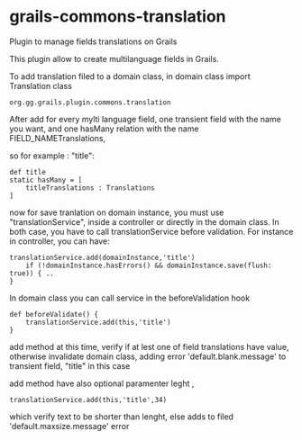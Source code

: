 grails-commons-translation
==========================

Plugin to manage fields translations on Grails

This plugin allow to create multilanguage fields in Grails.

To add translation filed to a domain class, in domain class import Translation class

    org.gg.grails.plugin.commons.translation
  
After add for every mylti language field,
one transient field with the name you want, and one hasMany relation
with the name FIELD_NAMETranslations,

so for example :  "title":

    def title
    static hasMany = [
        titleTranslations : Translations
    ]

now for save tranlation on domain instance, you must use "translationService", 
inside a controller or directly in the domain class.
In both case, you have to call translationService before validation.
For instance in controller, you can have:

    translationService.add(domainInstance,'title')
        if (!domainInstance.hasErrors() && domainInstance.save(flush: true)) { ..
    }
  
In domain class you can call service in the beforeValidation hook 

    def beforeValidate() {
        translationService.add(this,'title')
    }

add method at this time, verify if at lest one of field translations have value,
otherwise invalidate domain class, adding error 'default.blank.message' to transient field, "title" in this case

add method have also optional paramenter leght , 

    translationService.add(this,'title',34) 
  
which verify text to be shorter than lenght,
else adds to filed 'default.maxsize.message' error


